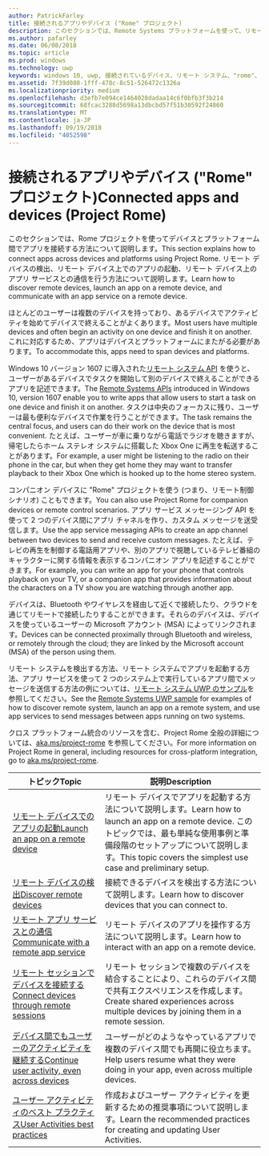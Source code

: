 ```yaml
---
author: PatrickFarley
title: 接続されるアプリやデバイス ("Rome" プロジェクト)
description: このセクションでは、Remote Systems プラットフォームを使って、リモート デバイスの検出、リモート デバイスでのアプリの起動、リモート デバイス上のアプリ サービスとの通信を行う方法について説明します。
ms.author: pafarley
ms.date: 06/08/2018
ms.topic: article
ms.prod: windows
ms.technology: uwp
keywords: windows 10, uwp, 接続されているデバイス、リモート システム、"rome"、"rome"プロジェクト
ms.assetid: 7f39d080-1fff-478c-8c51-526472c1326a
ms.localizationpriority: medium
ms.openlocfilehash: d3efb7e094ce1464028dadaa14c6f0bfb3f3b214
ms.sourcegitcommit: 68fcac3288d5698a13dbcbd57f51b30592f24860
ms.translationtype: MT
ms.contentlocale: ja-JP
ms.lasthandoff: 09/19/2018
ms.locfileid: "4052598"
---
```

# <a name="connected-apps-and-devices-project-rome"></a><span data-ttu-id="74d85-104">接続されるアプリやデバイス ("Rome" プロジェクト)</span><span class="sxs-lookup"><span data-stu-id="74d85-104">Connected apps and devices (Project Rome)</span></span>

<span data-ttu-id="74d85-105">このセクションでは、Rome プロジェクトを使ってデバイスとプラットフォーム間でアプリを接続する方法について説明します。</span><span class="sxs-lookup"><span data-stu-id="74d85-105">This section explains how to connect apps across devices and platforms using Project Rome.</span></span> <span data-ttu-id="74d85-106">リモート デバイスの検出、リモート デバイス上でのアプリの起動、リモート デバイス上のアプリ サービスとの通信を行う方法について説明します。</span><span class="sxs-lookup"><span data-stu-id="74d85-106">Learn how to discover remote devices, launch an app on a remote device, and communicate with an app service on a remote device.</span></span>

<span data-ttu-id="74d85-107">ほとんどのユーザーは複数のデバイスを持っており、あるデバイスでアクティビティを始めてデバイスで終えることがよくあります。</span><span class="sxs-lookup"><span data-stu-id="74d85-107">Most users have multiple devices and often begin an activity on one device and finish it on another.</span></span> <span data-ttu-id="74d85-108">これに対応するため、アプリはデバイスとプラットフォームにまたがる必要があります。</span><span class="sxs-lookup"><span data-stu-id="74d85-108">To accommodate this, apps need to span devices and platforms.</span></span>

<span data-ttu-id="74d85-109">Windows 10 バージョン 1607 に導入された[リモート システム API](https://msdn.microsoft.com/library/windows/apps/Windows.System.RemoteSystems) を使うと、ユーザーがあるデバイスでタスクを開始して別のデバイスで終えることができるアプリを記述できます。</span><span class="sxs-lookup"><span data-stu-id="74d85-109">The [Remote Systems APIs](https://msdn.microsoft.com/library/windows/apps/Windows.System.RemoteSystems) introduced in Windows 10, version 1607 enable you to write apps that allow users to start a task on one device and finish it on another.</span></span> <span data-ttu-id="74d85-110">タスクは中央のフォーカスに残り、ユーザーは最も便利なデバイスで作業を行うことができます。</span><span class="sxs-lookup"><span data-stu-id="74d85-110">The task remains the central focus, and users can do their work on the device that is most convenient.</span></span> <span data-ttu-id="74d85-111">たとえば、ユーザーが車に乗りながら電話でラジオを聴きますが、帰宅したらホーム ステレオ システムに搭載した Xbox One に再生を転送することがあります。</span><span class="sxs-lookup"><span data-stu-id="74d85-111">For example, a user might be listening to the radio on their phone in the car, but when they get home they may want to transfer playback to their Xbox One which is hooked up to the home stereo system.</span></span>

<span data-ttu-id="74d85-112">コンパニオン デバイスに "Rome" プロジェクトを使う (つまり、リモート制御シナリオ) こともできます。</span><span class="sxs-lookup"><span data-stu-id="74d85-112">You can also use Project Rome for companion devices or remote control scenarios.</span></span> <span data-ttu-id="74d85-113">アプリ サービス メッセージング API を使って 2 つのデバイス間にアプリ チャネルを作り、カスタム メッセージを送受信します。</span><span class="sxs-lookup"><span data-stu-id="74d85-113">Use the app service messaging APIs to create an app channel between two devices to send and receive custom messages.</span></span> <span data-ttu-id="74d85-114">たとえば、テレビの再生を制御する電話用アプリや、別のアプリで視聴しているテレビ番組のキャラクターに関する情報を表示するコンパニオン アプリを記述することができます。</span><span class="sxs-lookup"><span data-stu-id="74d85-114">For example, you can write an app for your phone that controls playback on your TV, or a companion app that provides information about the characters on a TV show you are watching through another app.</span></span>  

<span data-ttu-id="74d85-115">デバイスは、Bluetooth やワイヤレスを経由して近くで接続したり、クラウドを通じてリモートで接続したりすることができます。それらのデバイスは、デバイスを使っているユーザーの Microsoft アカウント (MSA) によってリンクされます。</span><span class="sxs-lookup"><span data-stu-id="74d85-115">Devices can be connected proximally through Bluetooth and wireless, or remotely through the cloud; they are linked by the Microsoft account (MSA) of the person using them.</span></span>

<span data-ttu-id="74d85-116">リモート システムを検出する方法、リモート システムでアプリを起動する方法、アプリ サービスを使って 2 つのシステム上で実行しているアプリ間でメッセージを送信する方法の例については、[リモート システム UWP のサンプル](https://github.com/Microsoft/Windows-universal-samples/tree/dev/Samples/RemoteSystems )を参照してください。</span><span class="sxs-lookup"><span data-stu-id="74d85-116">See the [Remote Systems UWP sample](https://github.com/Microsoft/Windows-universal-samples/tree/dev/Samples/RemoteSystems ) for examples of how to discover remote system, launch an app on a remote system, and use app services to send messages between apps running on two systems.</span></span>

<span data-ttu-id="74d85-117">クロス プラットフォーム統合のリソースを含む、Project Rome 全般の詳細については、[aka.ms/project-rome](https://aka.ms/project-rome) を参照してください。</span><span class="sxs-lookup"><span data-stu-id="74d85-117">For more information on Project Rome in general, including resources for cross-platform integration, go to [aka.ms/project-rome](https://aka.ms/project-rome).</span></span>

| <span data-ttu-id="74d85-118">トピック</span><span class="sxs-lookup"><span data-stu-id="74d85-118">Topic</span></span> | <span data-ttu-id="74d85-119">説明</span><span class="sxs-lookup"><span data-stu-id="74d85-119">Description</span></span> |
|-------|-------------|
| [<span data-ttu-id="74d85-120">リモート デバイスでのアプリの起動</span><span class="sxs-lookup"><span data-stu-id="74d85-120">Launch an app on a remote device</span></span>](launch-a-remote-app.md) | <span data-ttu-id="74d85-121">リモート デバイスでアプリを起動する方法について説明します。</span><span class="sxs-lookup"><span data-stu-id="74d85-121">Learn how to launch an app on a remote device.</span></span> <span data-ttu-id="74d85-122">このトピックでは、最も単純な使用事例と準備段階のセットアップについて説明します。</span><span class="sxs-lookup"><span data-stu-id="74d85-122">This topic covers the simplest use case and preliminary setup.</span></span>  |
| [<span data-ttu-id="74d85-123">リモート デバイスの検出</span><span class="sxs-lookup"><span data-stu-id="74d85-123">Discover remote devices</span></span>](discover-remote-devices.md)  | <span data-ttu-id="74d85-124">接続できるデバイスを検出する方法について説明します。</span><span class="sxs-lookup"><span data-stu-id="74d85-124">Learn how to discover devices that you can connect to.</span></span> |
| [<span data-ttu-id="74d85-125">リモート アプリ サービスとの通信</span><span class="sxs-lookup"><span data-stu-id="74d85-125">Communicate with a remote app service</span></span>](communicate-with-a-remote-app-service.md) | <span data-ttu-id="74d85-126">リモート デバイスのアプリを操作する方法について説明します。</span><span class="sxs-lookup"><span data-stu-id="74d85-126">Learn how to interact with an app on a remote device.</span></span> |
| [<span data-ttu-id="74d85-127">リモート セッションでデバイスを接続する</span><span class="sxs-lookup"><span data-stu-id="74d85-127">Connect devices through remote sessions</span></span>](remote-sessions.md) | <span data-ttu-id="74d85-128">リモート セッションで複数のデバイスを結合することにより、これらのデバイス間で共有エクスペリエンスを作成します。</span><span class="sxs-lookup"><span data-stu-id="74d85-128">Create shared experiences across multiple devices by joining them in a remote session.</span></span> |
| [<span data-ttu-id="74d85-129">デバイス間でもユーザーのアクティビティを継続する</span><span class="sxs-lookup"><span data-stu-id="74d85-129">Continue user activity, even across devices</span></span>](useractivities.md)| <span data-ttu-id="74d85-130">ユーザーがどのようなやっているアプリで複数のデバイス間でも再開に役立ちます。</span><span class="sxs-lookup"><span data-stu-id="74d85-130">Help users resume what they were doing in your app, even across multiple devices.</span></span>|
| [<span data-ttu-id="74d85-131">ユーザー アクティビティのベスト プラクティス</span><span class="sxs-lookup"><span data-stu-id="74d85-131">User Activities best practices</span></span>](useractivities-best-practices.md)| <span data-ttu-id="74d85-132">作成およびユーザー アクティビティを更新するための推奨事項について説明します。</span><span class="sxs-lookup"><span data-stu-id="74d85-132">Learn the recommended practices for creating and updating User Activities.</span></span>|
